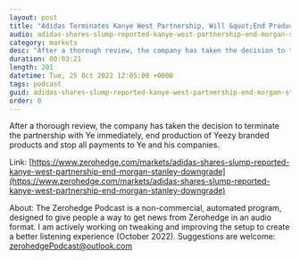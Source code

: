 ```yaml
---
layout: post
title: "Adidas Terminates Kanye West Partnership, Will &quot;End Production Of Yeezy Branded Products&quot;"
audio: adidas-shares-slump-reported-kanye-west-partnership-end-morgan-stanley-downgrade-0
category: markets
desc: "After a thorough review, the company has taken the decision to terminate the partnership with Ye immediately, end production of Yeezy branded products and stop all payments to Ye and his companies."
duration: 00:03:21
length: 201
datetime: Tue, 25 Oct 2022 12:05:00 +0000
tags: podcast
guid: adidas-shares-slump-reported-kanye-west-partnership-end-morgan-stanley-downgrade-0
order: 0
---
```

After a thorough review, the company has taken the decision to terminate the partnership with Ye immediately, end production of Yeezy branded products and stop all payments to Ye and his companies.

Link: [https://www.zerohedge.com/markets/adidas-shares-slump-reported-kanye-west-partnership-end-morgan-stanley-downgrade](https://www.zerohedge.com/markets/adidas-shares-slump-reported-kanye-west-partnership-end-morgan-stanley-downgrade)

About: The Zerohedge Podcast is a non-commercial, automated program, designed to give people a way to get news from Zerohedge in an audio format.  I am actively working on tweaking and improving the setup to create a better listening experience (October 2022).  Suggestions are welcome: [zerohedgePodcast@outlook.com](mailto:zerohedgePodcast@outlook.com)